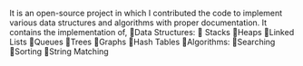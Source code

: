 It is an open-source project in which I contributed the code to implement various data structures and algorithms with proper documentation. It contains the implementation of,
🔳Data Structures: 
🔹 Stacks
🔹Heaps
🔹Linked Lists
🔹Queues
🔹Trees
🔹Graphs
🔹Hash Tables
🔳Algorithms:
🔹Searching
🔹Sorting
🔹String Matching
